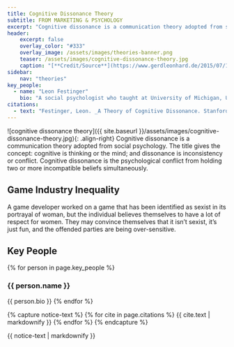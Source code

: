 ```yaml
---
title: Cognitive Dissonance Theory
subtitle: FROM MARKETING & PSYCHOLOGY
excerpt: "Cognitive dissonance is a communication theory adopted from social psychology. Cognitive is thinking or the mind; and dissonance is inconsistency or conflict."
header:
    excerpt: false
    overlay_color: "#333"
    overlay_image: /assets/images/theories-banner.png
    teaser: /assets/images/cognitive-dissonance-theory.jpg
    caption: "[**Credit/Source**](https://www.gerdleonhard.de/2015/07/14/so-loest-ein-zukunftsberater-positive-veraenderungen-aus/)"
sidebar:
    nav: "theories"
key_people:
  - name: "Leon Festinger"
    bio: "A social psychologist who taught at University of Michigan, University of Minnesota, and Stanford University."
citations:
  - text: "Festinger, Leon. _A Theory of Cognitive Dissonance. Stanford,_ CA: Stanford university press, 1962."
---
```


![cognitive dissonance theory]({{ site.baseurl }}/assets/images/cognitive-dissonance-theory.jpg){: .align-right}
Cognitive dissonance is a communication theory adopted from social psychology. The title gives the concept: cognitive is thinking or the mind; and dissonance is inconsistency or conflict. Cognitive dissonance is the psychological conflict from holding two or more incompatible beliefs simultaneously.

## Game Industry Inequality
A game developer worked on a game that has been identified as sexist in its portrayal of woman, but the individual believes themselves to have a lot of respect for women. They may convince themselves that it isn’t sexist, it’s just fun, and the offended parties are being over-sensitive.

## Key People
{% for person in page.key_people %}
### {{ person.name }}
{{ person.bio }}
{% endfor %}

{% capture notice-text %}
{% for cite in page.citations %}
{{ cite.text | markdownify }}
{% endfor %}
{% endcapture %}

<div class="notice--primary">
    {{ notice-text | markdownify }}
</div>

<!--[Theory Details](https://www.utwente.nl/cw/theorieenoverzicht/Theory%20Clusters/Interpersonal%20Communication%20and%20Relations/Cognitive_Dissonance_theory/)-->